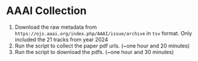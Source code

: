 # AAAI Collection

1. Download the raw metadata from `https://ojs.aaai.org/index.php/AAAI/issue/archive` in `tsv` format. Only included the 21 tracks from year 2024
2. Run the script to collect the paper pdf urls. (~one hour and 20 minutes)
3. Run the script to download the pdfs. (~one hour and 30 minutes)


